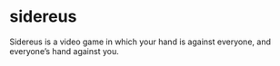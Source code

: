 # sidereus
Sidereus is a video game in which your hand is against everyone, and everyone’s hand against you.
